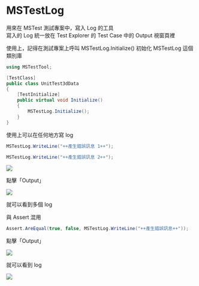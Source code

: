 # MSTestLog  
用來在 MSTest 測試專案中，寫入 Log 的工具  
寫入的 Log 統一放在 Test Explorer 的 Test Case 中的 Output 視窗頁裡  

使用上，記得在測試專案上呼叫 MSTestLog.Initialize() 初始化 MSTestLog 這個類別庫  

``` c#  
using MSTestTool;

[TestClass]
public class UnitTest3dData
{
    [TestInitialize]
    public virtual void Initialize()
    {
        MSTestLog.Initialize();
    }
}
```  

使用上可以在任何地方寫 log  

``` c#  
MSTestLog.WriteLine("++產生錯誤訊息 1++");

MSTestLog.WriteLine("++產生錯誤訊息 2++");
```  
![](https://i.imgur.com/IlLQ30e.png)    

點擊「Output」   

![](https://i.imgur.com/6ZUwsHU.png)    

就可以看到多個 log   

與 Assert 混用   

``` c#  
Assert.AreEqual(true, false, MSTestLog.WriteLine("++產生錯誤訊息++"));  
```  

點擊「Output」   

![](https://i.imgur.com/NTTPIA8.png)   

就可以看到 log   

![](https://i.imgur.com/2cE8qf8.png)   
